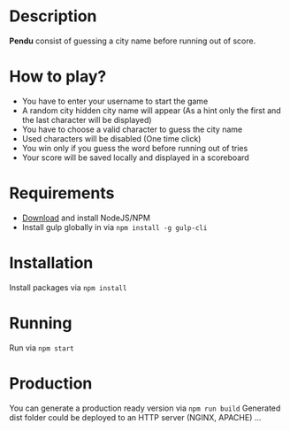 # Description
**Pendu** consist of guessing a city name before running out of score.

# How to play?
* You have to enter your username to start the game
* A random city hidden city name will appear (As a hint only the first and the last character will be displayed)
* You have to choose a valid character to guess the city name
* Used characters will be disabled (One time click)
* You win only if you guess the word before running out of tries
* Your score will be saved locally and displayed in a scoreboard

# Requirements
* [Download](https://nodejs.org/en/) and install NodeJS/NPM
* Install gulp globally in via `npm install -g gulp-cli`

# Installation
Install packages via `npm install`

# Running
Run via `npm start`

# Production
You can generate a production ready version via `npm run build`
Generated dist folder could be deployed to an HTTP server (NGINX, APACHE) ...
